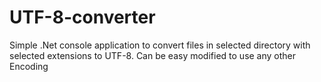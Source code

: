 # UTF-8-converter
Simple .Net console application to convert files in selected directory with selected extensions to UTF-8. Can be easy modified to use any other Encoding 
